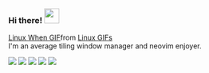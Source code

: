 ### Hi there! <img src="https://raw.githubusercontent.com/MartinHeinz/MartinHeinz/master/wave.gif" width="30px">

<div class="tenor-gif-embed" data-postid="20924435" data-share-method="host" data-aspect-ratio="1.33333" data-width="100%"><a href="https://tenor.com/view/linux-when-you-do-not-do-gif-20924435">Linux When GIF</a>from <a href="https://tenor.com/search/linux-gifs">Linux GIFs</a></div> <script type="text/javascript" async src="https://tenor.com/embed.js"></script>
I'm an average tiling window manager and neovim enjoyer.

![](https://img.shields.io/badge/OS-ArchLinux-informational?style=for-the-badge&logo=archlinux&logoColor=white)
![](https://img.shields.io/badge/Editor-NeoVim-informational?style=for-the-badge&logo=neovim&logoColor=white)
![](https://img.shields.io/badge/Code-Python-informational?style=for-the-badge&logo=python&logoColor=white)
![](https://img.shields.io/badge/Code-C++-informational?style=for-the-badge&logo=cplusplus&logoColor=white)
![](https://img.shields.io/badge/Shell-Fish-informational?style=for-the-badge&logo=fish&logoColor=white)
